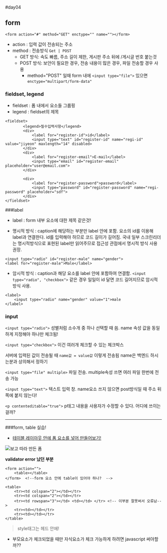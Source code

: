 #day04 

## form
`<form action="#" method="GET" enctype="" name=""></form>`

- action : 입력 값이 전송되는 주소
- method : 전송방식 `Get | POST` 
    + GET 방식: 속도 빠름, 주소 길이 제한, 게시판 주소 뒤에 /게시글 번호 붙는것
    + POST 방식: 보안이 필요한 경우, 전송 내용이 많은 경우, 파일 전송할 경우 사용
        * method="POST" 일때 form 내에 `<input type="file">` 있으면 `enctype="multipart/form-data"` 

### fieldset, legend
- fieldset : 폼 내에서 요소들 그룹핑
- legend : fieldset의 제목

```
<fieldset>
        <legend>필수입력사항</legend>
        <div>
            <label for="register-id">id</label> 
            <input type="text" id="register-id" name="regi-id"  value="jiyeon" maxlength="14" disabled>
        </div>
        <div>
            <label for="register-email">E-mail</label>
            <input type="email" id="register-email" placeholder="user@email.com">
        </div>

        <div>
            <label for="register-password">password</label> 
            <input type="password" id="register-password" name="regi-password" placeholder="sdf">
        </div>
</fieldset>
```

###label
- label : form 내부 요소에 대한 제목 같은것!

- 명시적 방식 : caption에 해당하는 부분만 label 안에 포함. 요소의 id를 이용해 label과 연결한다. id를 입력해야 하므로 코드 길이가 길어짐. 국내 일부 스크린리더는 명시적방식으로 표현된 label만 읽어주므로 접근성 관점에서 명시적 방식 사용 권장.
```
<input type="radio" id="register-male" name="gender"> 
<label for="register-male">Male</label>
```

- 암시적 방식 : caption과 해당 요소를 label 안에 포함하여 연결함. 
`<input type="radio", "checkbox">` 같은 경우 일일이 id 달면 코드 길어지므로 암시적 방식 사용.
```
<label>
    <input type="radio" name="gender" value="1">male
</label>
```

### input
`<input type="radio">`
 성별처럼 소수개 중 하나 선택할 때 씀. name 속성 값을 동일하게 지정해야 하나만 체크됨!
 
`<input type="checkbox">`
 이건 여러개 체크할 수 있는 체크박스

서버에 입력된 값이 전송될 때 `name값 = value값` 이렇게 전송됨
name은 백엔드 하시는분과 상의해서 정하기

`<input type="file" multiple>`
파일 전송. multiple속성 쓰면 여러 파일 한번에 전송 가능

`<input type="text">`
텍스트 입력 창. name요소 쓰지 않으면 post방식일 때 주소 뒤쪽에 붙지 않는다!

`<p contenteditable="true">`
p태그 내용을 사용자가 수정할 수 있다. 어디에 쓰이는걸까?

---

###form, table 실습!

- [테이블 레이아웃 안에 폼 요소를 넣어 만들어보기!](https://github.com/jiyeon2/TIL/blob/master/160621/study_form1.html)

![보고 따라 만든 폼](http://www.uwec.edu/help/Acrobat9/Images/dialog/submit-form.gif)

**validator error 났던 부분**
```
<form action="">
    <table></table>
</form>  <!--form 요소 안에 table이 있어야 하나?  -->
```

```
<table>
    <tr><td colspan="2"></td></tr>
    <tr><td colspan="2"></td></tr>
    <tr><td rowspan="3"></td> <td></td> </tr> <!-- 이부분 잘못써서 오류남-->
    <tr><td></td></tr>
    <tr><td></td></tr>
</table>
```

>style태그는 헤드 안에!

- 부모요소가 체크되었을 때만 자식요소가 체크 가능하게 하려면 javascript 써야할까?? 
